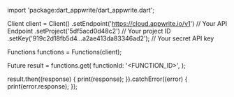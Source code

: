 import 'package:dart_appwrite/dart_appwrite.dart';

Client client = Client()
  .setEndpoint('https://cloud.appwrite.io/v1') // Your API Endpoint
  .setProject('5df5acd0d48c2') // Your project ID
  .setKey('919c2d18fb5d4...a2ae413da83346ad2'); // Your secret API key

Functions functions = Functions(client);

Future result = functions.get(
  functionId: '<FUNCTION_ID>',
);

result.then((response) {
  print(response);
}).catchError((error) {
  print(error.response);
});
